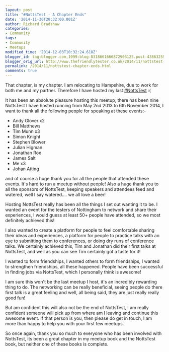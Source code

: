 ```yaml
---
layout: post
title: "#NottsTest - A Chapter Ends"
date: '2014-11-30T20:32:00.001Z'
author: Richard Bradshaw
categories:
- Community
tags:
- Community
- Meetups
modified_time: '2014-12-03T10:32:24.618Z'
blogger_id: tag:blogger.com,1999:blog-8318661666872903125.post-4386325581581026443
blogger_orig_url: http://www.thefriendlytester.co.uk/2014/11/nottstest-chapter-ends.html
permalink: /2014/11/nottstest-chapter-ends.html
comments: true
---
```


That chapter, is my chapter. I am relocating to Hampshire, due to work for both me and my partner. Therefore I have hosted my last [#NottsTest](https://twitter.com/search?q=%23NottsTest&src=typd) :(  

It has been an absolute pleasure hosting this meetup, there has been nine NottsTest I have hosted running from May 2nd 2013 to 6th November 2014, I want to thank all the following people for speaking at these events:-  

*   Andy Glover x2
*   Bill Matthews
*   Tim Munn x3
*   Simon Knight
*   Stephen Blower
*   Julian Higman
*   Jonathan Roe
*   James Salt
*   Me x3
*   Johan Atting

and of course a huge thank you for all the people that attended these events. It's hard to run a meetup without people! Also a huge thank you to all the sponsors of NottsTest, keeping speakers and attendees feed and watered, well I say watered.... we all love a beer!

Hosting NottsTest really has been all the things I set out wanting it to be. I wanted an event for the testers of Nottingham to network and share their experiences, I would guess at least 50+ people have attended, so we most definitely achieved this!

I also wanted to create a platform for people to feel comfortable sharing their ideas and experiences, a platform for people to practice talks with an eye to submitting them to conferences, or doing dry runs of conference talks. We certainly achieved this, Tim and Jonathan did their first talks at NottsTest, and well as you can see Tim certainly got a taste for it!

I wanted to form friendships, I wanted others to form friendships, I wanted to strengthen friendships, all these happened. People have been successful in finding jobs via NottsTest, which I personally think is awesome!

I am sure this won't be the last meetup I host, it's an incredibly rewarding thing to do. The networking can be really beneficial, seeing people do there first talk is a great feeling and well, all being said, they are just really really good fun!

But am confident this will also not be the end of NottsTest, I am really confident someone will pick up from where am I leaving and continue this awesome event. If that person is you, then please do get in touch, I am more than happy to help you with your first few meetups. 

So once again, thank you so much to everyone who has been involved with NottsTest, its been a great chapter in my meetup book and the NottsTest book, but neither one of these books is complete.